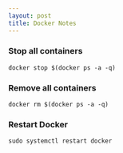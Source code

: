 ```yaml
---
layout: post
title: Docker Notes
---
```


### Stop all containers

```
docker stop $(docker ps -a -q)
```

### Remove all containers

```
docker rm $(docker ps -a -q)
```

### Restart Docker

```
sudo systemctl restart docker 
```
